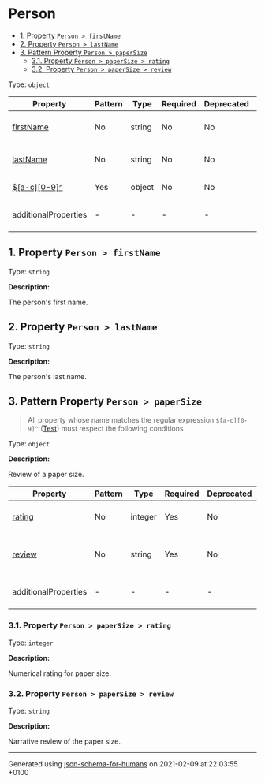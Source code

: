 # Person

- [1. Property `Person > firstName`](#firstName)
- [2. Property `Person > lastName`](#lastName)
- [3. Pattern Property `Person > paperSize`](#pattern1)
  - [3.1. Property `Person > paperSize > rating`](#pattern1_rating)
  - [3.2. Property `Person > paperSize > review`](#pattern1_review)

Type: `object`

| Property | Pattern | Type | Required | Deprecated | Additional | Description |
| -------- | ------- | ---- | -------- | ---------- | ---------- | ----------- |
| [firstName](#firstName)|No|string|No|No| No|The person's first name.|
| [lastName](#lastName)|No|string|No|No| No|The person's last name.|
| [$[a-c][0-9]^](#pattern1)|Yes|object|No|No| No|Review of a paper size.|
  | additionalProperties | - | - | - | - |  [![made-with-Markdown](https://img.shields.io/badge/Any%20type-allowed-green)](# "Additional Properties of any type are allowed.") | - |        

## <a name="firstName"></a>1. Property `Person > firstName`

Type: `string`

**Description:** <p>The person's first name.</p>

## <a name="lastName"></a>2. Property `Person > lastName`

Type: `string`

**Description:** <p>The person's last name.</p>

## <a name="pattern1"></a>3. Pattern Property `Person > paperSize`
> All property whose name matches the regular expression 
```$[a-c][0-9]^``` ([Test](https://regex101.com/?regex=%24%5Ba-c%5D%5B0-9%5D%5E))
must respect the following conditions

Type: `object`

**Description:** <p>Review of a paper size.</p>

| Property | Pattern | Type | Required | Deprecated | Additional | Description |
| -------- | ------- | ---- | -------- | ---------- | ---------- | ----------- |
| [rating](#pattern1_rating)|No|integer|Yes|No| No|Numerical rating for paper size.|
| [review](#pattern1_review)|No|string|Yes|No| No|Narrative review of the paper size.|
  | additionalProperties | - | - | - | - |  [![made-with-Markdown](https://img.shields.io/badge/Any%20type-allowed-green)](# "Additional Properties of any type are allowed.") | - |        

### <a name="pattern1_rating"></a>3.1. Property `Person > paperSize > rating`

Type: `integer`

**Description:** <p>Numerical rating for paper size.</p>

### <a name="pattern1_review"></a>3.2. Property `Person > paperSize > review`

Type: `string`

**Description:** <p>Narrative review of the paper size.</p>

----------------------------------------------------------------------------------------------------------------------------
Generated using [json-schema-for-humans](https://github.com/coveooss/json-schema-for-humans) on 2021-02-09 at 22:03:55 +0100